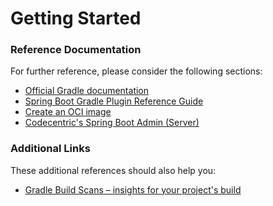 # Getting Started

### Reference Documentation
For further reference, please consider the following sections:

* [Official Gradle documentation](https://docs.gradle.org)
* [Spring Boot Gradle Plugin Reference Guide](https://docs.spring.io/spring-boot/docs/2.4.0/gradle-plugin/reference/html/)
* [Create an OCI image](https://docs.spring.io/spring-boot/docs/2.4.0/gradle-plugin/reference/html/#build-image)
* [Codecentric's Spring Boot Admin (Server)](https://codecentric.github.io/spring-boot-admin/current/#getting-started)

### Additional Links
These additional references should also help you:

* [Gradle Build Scans – insights for your project's build](https://scans.gradle.com#gradle)

